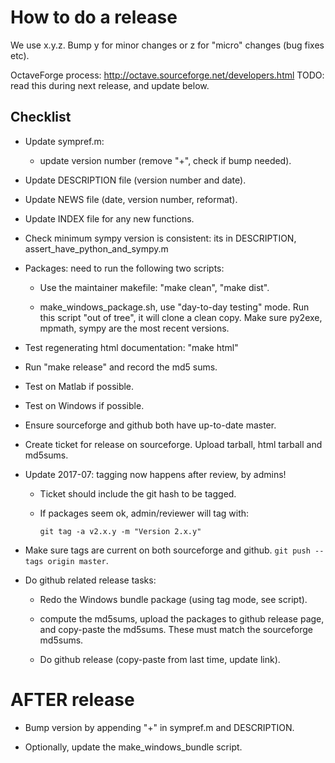 How to do a release
===================

We use x.y.z.  Bump y for minor changes or z for "micro" changes (bug
fixes etc).

OctaveForge process: http://octave.sourceforge.net/developers.html
TODO: read this during next release, and update below.


Checklist
---------

  * Update sympref.m:

      - update version number (remove "+", check if bump needed).

  * Update DESCRIPTION file (version number and date).

  * Update NEWS file (date, version number, reformat).

  * Update INDEX file for any new functions.

  * Check minimum sympy version is consistent: its in
    DESCRIPTION, assert_have_python_and_sympy.m

  * Packages: need to run the following two scripts:

      - Use the maintainer makefile: "make clean", "make dist".

      - make_windows_package.sh, use "day-to-day testing" mode.
        Run this script "out of tree", it will clone a clean copy.
        Make sure py2exe, mpmath, sympy are the most recent versions.

  * Test regenerating html documentation: "make html"

  * Run "make release" and record the md5 sums.

  * Test on Matlab if possible.

  * Test on Windows if possible.

  * Ensure sourceforge and github both have up-to-date master.

  * Create ticket for release on sourceforge.  Upload tarball, html
    tarball and md5sums.

  * Update 2017-07: tagging now happens after review, by admins!

      - Ticket should include the git hash to be tagged.

      - If packages seem ok, admin/reviewer will tag with:

          `git tag -a v2.x.y -m "Version 2.x.y"`

  * Make sure tags are current on both sourceforge and github.
    `git push --tags origin master`.

  * Do github related release tasks:

      - Redo the Windows bundle package (using tag mode, see script).

      - compute the md5sums, upload the packages to github release
        page, and copy-paste the md5sums.  These must match the
        sourceforge md5sums.

      - Do github release (copy-paste from last time, update link).



AFTER release
=============

  * Bump version by appending "+" in sympref.m and DESCRIPTION.

  * Optionally, update the make_windows_bundle script.
